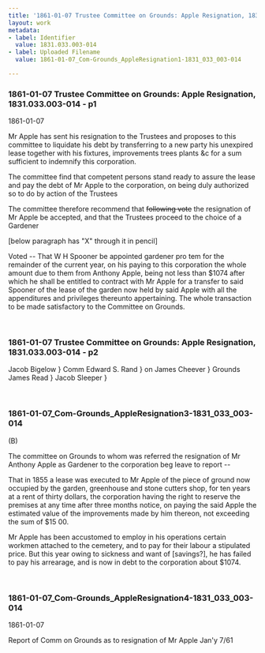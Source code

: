 ```yaml
---
title: '1861-01-07 Trustee Committee on Grounds: Apple Resignation, 1831.033.003-014'
layout: work
metadata:
- label: Identifier
  value: 1831.033.003-014
- label: Uploaded Filename
  value: 1861-01-07_Com-Grounds_AppleResignation1-1831_033_003-014

---
```

<div class="pages">
<div id="page-25083674">
<h3><a name="page-25083674">1861-01-07 Trustee Committee on Grounds: Apple Resignation, 1831.033.003-014 - p1</a></h3>
<div class="page-content">
<p><date when=''>1861-01-07</date></p>
<p>Mr Apple has sent his resignation<span class='line-break'> </span>to the Trustees and proposes to this committee<span class='line-break'> </span>to liquidate his debt by transferring to a<span class='line-break'> </span>new party his unexpired lease together with<span class='line-break'> </span>his fixtures, improvements trees plants &amp;c for a<span class='line-break'> </span>sum sufficient to indemnify this corporation.</p>
<p>The committee find that<span class='line-break'> </span>competent persons stand ready to assure the<span class='line-break'> </span>lease and pay the debt of Mr Apple to the<span class='line-break'> </span>corporation, on being duly authorized so to do<span class='line-break'> </span>by action of the Trustees</p>
<p>The committee therefore recommend<span class='line-break'> </span>that <del>following vote</del> the resignation of Mr Apple be accepted,<span class='line-break'> </span>and that the Trustees proceed to the choice of a Gardener</p>
<p>[below paragraph has "X" through it in pencil]</p>
<p>Voted -- That W H Spooner<span class='line-break'> </span>be appointed gardener pro tem for the<span class='line-break'> </span>remainder of the current year, on his paying<span class='line-break'> </span>to this corporation the whole amount due to<span class='line-break'> </span>them from Anthony Apple, being not less than<span class='line-break'> </span>$1074 after which he shall be entitled<span class='line-break'> </span>to contract with Mr Apple for a transfer to<span class='line-break'> </span>said Spooner of the lease of the garden now<span class='line-break'> </span>held by said Apple with all the appenditures<span class='line-break'> </span>and privileges thereunto appertaining. The whole<span class='line-break'> </span>transaction to be made satisfactory to the Committee on Grounds.</p>
</div>
</div>
<br />
<div id="page-25083675">
<h3><a name="page-25083675">1861-01-07 Trustee Committee on Grounds: Apple Resignation, 1831.033.003-014 - p2</a></h3>
<div class="page-content">
<p>Jacob Bigelow } Comm<span class='line-break'> </span>Edward S. Rand } on<span class='line-break'> </span>James Cheever } Grounds<span class='line-break'> </span>James Read }<span class='line-break'> </span>Jacob Sleeper }<span class='line-break'> </span></p>
</div>
</div>
<br />
<div id="page-25083676">
<h3><a name="page-25083676">1861-01-07_Com-Grounds_AppleResignation3-1831_033_003-014</a></h3>
<div class="page-content">
<p>(B)</p>
<p>The committee on Grounds to<span class='line-break'> </span>whom was referred the resignation of Mr<span class='line-break'> </span>Anthony Apple as Gardener to the corporation<span class='line-break'> </span>beg leave to report --</p>
<p>That in <date when=''>1855</date> a lease was executed<span class='line-break'> </span>to Mr Apple of the piece of ground now occupied<span class='line-break'> </span>by the garden, greenhouse and stone cutters shop,<span class='line-break'> </span>for ten years at a rent of thirty dollars,<span class='line-break'> </span>the corporation having the right to reserve the<span class='line-break'> </span>premises at any time after three months<span class='line-break'> </span>notice, on paying the said Apple the estimated<span class='line-break'> </span>value of the improvements made by him thereon,<span class='line-break'> </span>not exceeding the sum of $15 00.</p>
<p>Mr Apple has been accustomed<span class='line-break'> </span>to employ in his operations certain workmen<span class='line-break'> </span>attached to the cemetery, and to pay for their<span class='line-break'> </span>labour a stipulated price. But this year<span class='line-break'> </span>owing to sickness and want of [savings?], he has<span class='line-break'> </span>failed to pay his arrearage, and is now in<span class='line-break'> </span>debt to the corporation about $1074.<span class='line-break'> </span></p>
</div>
</div>
<br />
<div id="page-25083677">
<h3><a name="page-25083677">1861-01-07_Com-Grounds_AppleResignation4-1831_033_003-014</a></h3>
<div class="page-content">
<p><date when=''>1861-01-07</date></p>
<p>Report of<span class='line-break'> </span>Comm on Grounds<span class='line-break'> </span>as to resignation<span class='line-break'> </span>of Mr Apple<span class='line-break'> </span>Jan'y 7/61</p>
</div>
</div>
<br />
</div>
